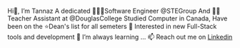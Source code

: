Hi👋, I’m Tannaz
A dedicated 👨🏻‍💻Software Engineer @STEGroup And 👩‍🏫Teacher Assistant at @DouglasCollege
Studied Computer in Canada, Have been on the ⭐️Dean's list for all semeters
👀 Interested in new Full-Stack tools and development
🌱 I’m always learning ...
📫 Reach out me on <a href="https://www.linkedin.com/in/tannazetminan/">Linkedin</a>

<!---
tannazetminan/tannazetminan is a ✨ special ✨ repository because its `README.md` (this file) appears on your GitHub profile.
You can click the Preview link to take a look at your changes.
--->
